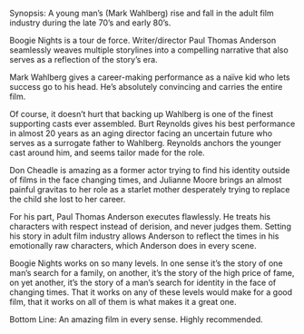 Synopsis: A young man’s (Mark Wahlberg) rise and fall in the adult film industry during the late 70’s and early 80’s.

Boogie Nights is a tour de force.  Writer/director Paul Thomas Anderson seamlessly weaves multiple storylines into a compelling narrative that also serves as a reflection of the story’s era. 

Mark Wahlberg gives a career-making performance as a naïve kid who lets success go to his head.  He’s absolutely convincing and carries the entire film.  

Of course, it doesn’t hurt that backing up Wahlberg is one of the finest supporting casts ever assembled.  Burt Reynolds gives his best performance in almost 20 years as an aging director facing an uncertain future who serves as a surrogate father to Wahlberg.  Reynolds anchors the younger cast around him, and seems tailor made for the role.  

Don Cheadle is amazing as a former actor trying to find his identity outside of films in the face changing times, and Julianne Moore brings an almost painful gravitas to her role as a starlet mother desperately trying to replace the child she lost to her career.

For his part, Paul Thomas Anderson executes flawlessly.  He treats his characters with respect instead of derision, and never judges them.  Setting his story in adult film industry allows Anderson to reflect the times in his emotionally raw characters, which Anderson does in every scene. 

Boogie Nights works on so many levels.  In one sense it’s the story of one man’s search for a family, on another, it’s the story of the high price of fame, on yet another, it’s the story of a man’s search for identity in the face of changing times.  That it works on any of these levels would make for a good film, that it works on all of them is what makes it a great one.

Bottom Line: An amazing film in every sense.  Highly recommended.